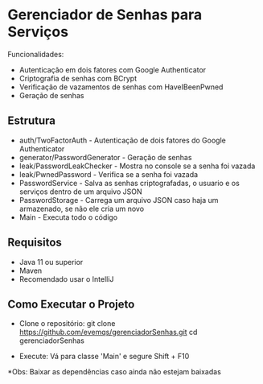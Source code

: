 # Gerenciador de Senhas  para Serviços

Funcionalidades:

- Autenticação em dois fatores com Google Authenticator
- Criptografia de senhas com BCrypt
- Verificação de vazamentos de senhas com HaveIBeenPwned
- Geração de senhas

## Estrutura

- auth/TwoFactorAuth - Autenticação de dois fatores do Google Authenticator
- generator/PasswordGenerator - Geração de senhas
- leak/PasswordLeakChecker - Mostra no console se a senha foi vazada
- leak/PwnedPassword - Verifica se a senha foi vazada
- PasswordService - Salva as senhas criptografadas, o usuario e os serviços dentro de um arquivo JSON
- PasswordStorage - Carrega um arquivo JSON caso haja um armazenado, se não ele cria um novo
- Main - Executa todo o código

## Requisitos

- Java 11 ou superior
- Maven
- Recomendado usar o IntelliJ

## Como Executar o Projeto

- Clone o repositório:
git clone https://github.com/evemqs/gerenciadorSenhas.git
cd gerenciadorSenhas

- Execute:
Vá para classe 'Main' e segure Shift + F10

*Obs: Baixar as dependências caso ainda não estejam baixadas